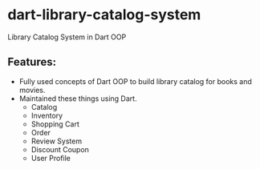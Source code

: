 # dart-library-catalog-system
Library Catalog System in Dart OOP

## Features:
- Fully used concepts of Dart OOP to build library catalog for books and movies.
- Maintained these things using Dart.
  - Catalog
  - Inventory
  - Shopping Cart
  - Order
  - Review System
  - Discount Coupon
  - User Profile
